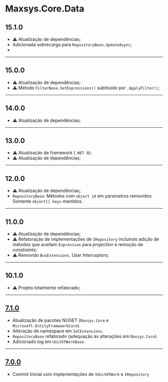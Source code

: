 # Maxsys.Core.Data

## 15.1.0
* :warning: Atualização de dependências;
* Adicionada sobrecarga para `RepositoryBase.UpdateAsync`;
* 
---

## 15.0.0
* :warning: Atualização de dependências;
* :warning: Método `FilterBase.SetExpressions()` subtituído por `.ApplyFilter()`;

---
## 14.0.0
* :warning: Atualização de dependências;

---
## 13.0.0
* :warning: Atualização de framework (`.NET 9`);
* :warning: Atualização de dependências;

---
## 12.0.0
* :warning: Atualização de dependências;
* `RepositoryBase`: Métodos com `object id` em parametros removidos. Somente `object[] keys` mantidos.

---
## 11.0.0
* :warning: Atualização de dependências;
* :warning: Refatoração de implementações de `IRepository` incluindo adição de métodos que aceitam `Expression` para *projection* e remoção de *constraints*;
* :warning: Removido `BusExtensions`. Usar *Interceptors*;

---
## 10.1.0
* :warning: Projeto totalmente refatorado;

---
## [7.1.0](https://www.nuget.org/packages/Maxsys.Core.Data/7.1.0)
* Atualização de pacotes NUGET (`Maxsys.Core` e `Microsoft.EntityFrameworkCore`).
* Alteração de namespace em `IoCExtensions`.
* `RepositoryBase` refatorado (adequação às alterações em `Maxsys.Core`).
* Adicionado log em `UnitOfWorkBase`.

---
## [7.0.0](https://www.nuget.org/packages/Maxsys.Core.Data/7.0.0)
* Commit Inicial com implementações de `IUnitOfWork` e `IRepository`